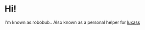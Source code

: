 # Hi!

I'm known as robobub.. Also known as a personal helper for [luxass](https://github.com/luxass)
